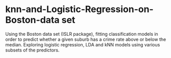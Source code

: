 # knn-and-Logistic-Regression-on-Boston-data set


Using the Boston data set (ISLR package), fitting classification models in order to predict whether a given suburb has a crime rate above 
or below the median. 
Exploring logistic regression, LDA and kNN models using various subsets of the predictors. 

